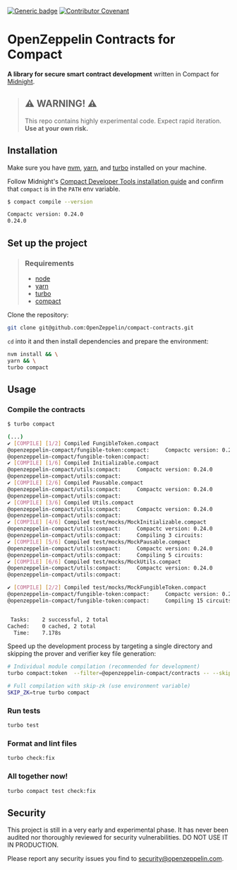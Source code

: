 [![Generic badge](https://img.shields.io/badge/Compact%20Compiler-0.24.0-1abc9c.svg)](https://docs.midnight.network/relnotes/compact)
[![Contributor Covenant](https://img.shields.io/badge/Contributor%20Covenant-2.1-4baaaa.svg)](CODE_OF_CONDUCT.md)

# OpenZeppelin Contracts for Compact

**A library for secure smart contract development** written in Compact for [Midnight](https://midnight.network/).

> ## ⚠️ WARNING! ⚠️
>
> This repo contains highly experimental code.
> Expect rapid iteration.
> **Use at your own risk.**

## Installation

Make sure you have [nvm](https://github.com/nvm-sh/nvm), [yarn](https://yarnpkg.com/getting-started/install), and [turbo](https://turborepo.com/docs/getting-started/installation) installed on your machine.

Follow Midnight's [Compact Developer Tools installation guide](https://docs.midnight.network/develop/tutorial/building/#midnight-compact-compiler) and confirm that `compact` is in the `PATH` env variable.

```bash
$ compact compile --version

Compactc version: 0.24.0
0.24.0
```

## Set up the project

> ### Requirements
>
> - [node](https://nodejs.org/)
> - [yarn](https://yarnpkg.com/getting-started/install)
> - [turbo](https://turborepo.com/docs/getting-started/installation)
> - [compact](https://docs.midnight.network/blog/compact-developer-tools)

Clone the repository:

```bash
git clone git@github.com:OpenZeppelin/compact-contracts.git
```

`cd` into it and then install dependencies and prepare the environment:

```bash
nvm install && \
yarn && \
turbo compact
```

## Usage

### Compile the contracts

```bash
$ turbo compact

(...)
✔ [COMPILE] [1/2] Compiled FungibleToken.compact
@openzeppelin-compact/fungible-token:compact:     Compactc version: 0.24.0
@openzeppelin-compact/fungible-token:compact:
✔ [COMPILE] [1/6] Compiled Initializable.compact
@openzeppelin-compact/utils:compact:     Compactc version: 0.24.0
@openzeppelin-compact/utils:compact:
✔ [COMPILE] [2/6] Compiled Pausable.compact
@openzeppelin-compact/utils:compact:     Compactc version: 0.24.0
@openzeppelin-compact/utils:compact:
✔ [COMPILE] [3/6] Compiled Utils.compact
@openzeppelin-compact/utils:compact:     Compactc version: 0.24.0
@openzeppelin-compact/utils:compact:
✔ [COMPILE] [4/6] Compiled test/mocks/MockInitializable.compact
@openzeppelin-compact/utils:compact:     Compactc version: 0.24.0
@openzeppelin-compact/utils:compact:     Compiling 3 circuits:
✔ [COMPILE] [5/6] Compiled test/mocks/MockPausable.compact
@openzeppelin-compact/utils:compact:     Compactc version: 0.24.0
@openzeppelin-compact/utils:compact:     Compiling 5 circuits:
✔ [COMPILE] [6/6] Compiled test/mocks/MockUtils.compact
@openzeppelin-compact/utils:compact:     Compactc version: 0.24.0
@openzeppelin-compact/utils:compact:

✔ [COMPILE] [2/2] Compiled test/mocks/MockFungibleToken.compact
@openzeppelin-compact/fungible-token:compact:     Compactc version: 0.24.0
@openzeppelin-compact/fungible-token:compact:     Compiling 15 circuits:


 Tasks:    2 successful, 2 total
Cached:    0 cached, 2 total
  Time:    7.178s
```

Speed up the development process by targeting a single directory
and skipping the prover and verifier key file generation:

```bash
# Individual module compilation (recommended for development)
turbo compact:token  --filter=@openzeppelin-compact/contracts -- --skip-zk

# Full compilation with skip-zk (use environment variable)
SKIP_ZK=true turbo compact
```

### Run tests

```bash
turbo test
```

### Format and lint files

```bash
turbo check:fix
```

### All together now!
```bash
turbo compact test check:fix
```

## Security

This project is still in a very early and experimental phase. It has never been audited nor thoroughly reviewed for security vulnerabilities. DO NOT USE IT IN PRODUCTION.

Please report any security issues you find to <security@openzeppelin.com>.
